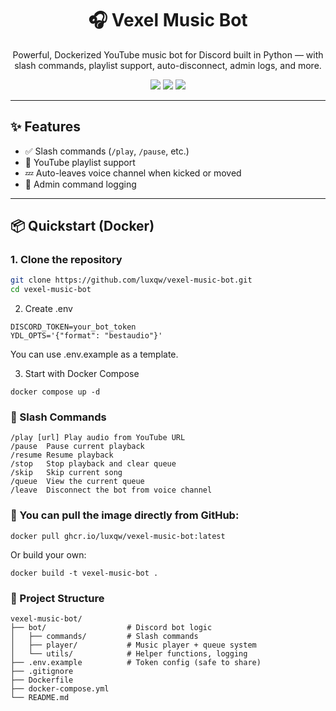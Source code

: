 <h1 align="center">🎧 Vexel Music Bot</h1>
<p align="center">
  Powerful, Dockerized YouTube music bot for Discord built in Python — with slash commands, playlist support, auto-disconnect, admin logs, and more.
</p>

<p align="center">
  <img src="https://img.shields.io/github/stars/luxqw/vexel-music-bot?style=for-the-badge" />
  <img src="https://img.shields.io/github/forks/luxqw/vexel-music-bot?style=for-the-badge" />
  <img src="https://img.shields.io/github/issues/luxqw/vexel-music-bot?style=for-the-badge" />
</p>

---

## ✨ Features

- ✅ Slash commands (`/play`, `/pause`, etc.)
- 📃 YouTube playlist support
- 💤 Auto-leaves voice channel when kicked or moved
- 📜 Admin command logging
---

## 📦 Quickstart (Docker)

### 1. Clone the repository

```bash
git clone https://github.com/luxqw/vexel-music-bot.git
cd vexel-music-bot
```
2. Create .env
```
DISCORD_TOKEN=your_bot_token
YDL_OPTS='{"format": "bestaudio"}'
```
You can use .env.example as a template.

3. Start with Docker Compose
```
docker compose up -d
```
### 🧠 Slash Commands
```
/play [url]	Play audio from YouTube URL
/pause	Pause current playback
/resume	Resume playback
/stop	Stop playback and clear queue
/skip	Skip current song
/queue	View the current queue
/leave	Disconnect the bot from voice channel
```
### 🐙 You can pull the image directly from GitHub:
```
docker pull ghcr.io/luxqw/vexel-music-bot:latest
```
Or build your own:
```
docker build -t vexel-music-bot .
```

### 📁 Project Structure
```
vexel-music-bot/
├── bot/                  # Discord bot logic
│   ├── commands/         # Slash commands
│   ├── player/           # Music player + queue system
│   └── utils/            # Helper functions, logging
├── .env.example          # Token config (safe to share)
├── .gitignore
├── Dockerfile
├── docker-compose.yml
└── README.md
```
